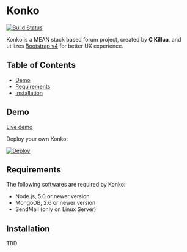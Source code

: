 # Konko

[![Build Status](https://travis-ci.org/konko-project/konko.svg?branch=master)](https://travis-ci.org/konko-project/konko)

Konko is a MEAN stack based forum project, created by **C Killua**, and utilizes [Bootstrap v4](http://v4-alpha.getbootstrap.com/) for better UX experience.

## Table of Contents

- [Demo](#demo)
- [Requirements](#requirements)
- [Installation](#installation)

## Demo

[Live demo](http://konko.herokuapp.com)

Deploy your own Konko:

[![Deploy](https://www.herokucdn.com/deploy/button.svg)](https://heroku.com/deploy?template=https://github.com/konko-project/konko)

## Requirements

The following softwares are required by Konko:

- Node.js, 5.0 or newer version
- MongoDB, 2.6 or newer version
- SendMail (only on Linux Server)

## Installation

TBD
